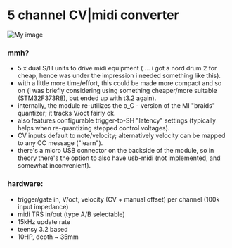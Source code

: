 5 channel CV|midi converter
===


![My image](https://c2.staticflickr.com/2/1780/43105246015_8cc601f7be_h.jpg)


### mmh?

- 5 x dual S/H units to drive midi equipment ( ... i got a nord drum 2 for cheap, hence was under the impression i needed something like this).
- with a little more time/effort, this could be made more compact and so on (i was briefly considering using something cheaper/more suitable (STM32F373R8), but ended up with t3.2 again).
- internally, the module re-utilizes the o_C - version of the MI "braids" quantizer; it tracks V/oct fairly ok.
- also features configurable trigger-to-SH "latency" settings (typically helps when re-quantizing stepped control voltages).
- CV inputs default to note/velocity; alternatively velocity can be mapped to any CC message ("learn").
- there's a micro USB connector on the backside of the module, so in theory there's the option to also have usb-midi (not implemented, and somewhat inconvenient).

### hardware:

- trigger/gate in, V/oct, velocity (CV + manual offset) per channel (100k input impedance)
- midi TRS in/out (type A/B selectable)
- 15kHz update rate
- teensy 3.2 based
- 10HP, depth ~ 35mm
